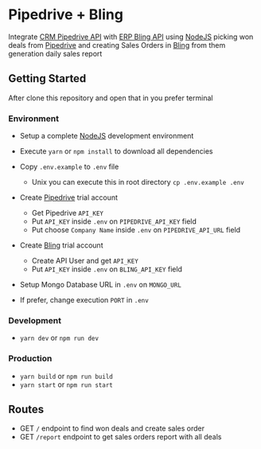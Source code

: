 <!-- people@linkapi.com.br -->
# Pipedrive + Bling
Integrate [CRM Pipedrive API](https://www.pipedrive.com/) with [ERP Bling API](https://www.bling.com.br/) using [NodeJS](https://www.nodejs.org/) picking won deals from [Pipedrive](https://www.pipedrive.com) and creating Sales Orders in [Bling](https://www.bling.com.br/) from them generation daily sales report

## Getting Started

After clone this repository and open that in you prefer terminal

### Environment

- Setup a complete [NodeJS](https://www.nodejs.org/) development environment

- Execute `yarn` or `npm install` to download all dependencies

- Copy `.env.example` to `.env` file
  - Unix you can execute this in root directory `cp .env.example .env`

- Create [Pipedrive](https://www.pipedrive.com) trial account
  - Get Pipedrive `API_KEY`
  - Put `API_KEY` inside `.env` on `PIPEDRIVE_API_KEY` field
  - Put choose `Company Name` inside `.env` on `PIPEDRIVE_API_URL` field

- Create [Bling](https://www.bling.com.br/) trial account
  - Create API User and get `API_KEY`
  - Put `API_KEY` inside `.env` on `BLING_API_KEY` field

- Setup Mongo Database URL in `.env` on `MONGO_URL`

- If prefer, change execution `PORT` in `.env`

### Development

- `yarn dev` or `npm run dev`

### Production

- `yarn build` or `npm run build`
- `yarn start` or `npm run start`

## Routes

- GET `/` endpoint to find won deals and create sales order
- GET `/report` endpoint to get sales orders report with all deals
